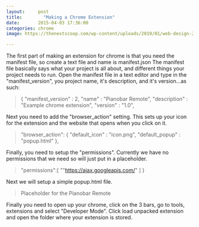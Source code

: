 ```yaml
---
layout:     post
title:        "Making a Chrome Extension"
date:       2015-04-03 17:36:00
categories: chrome
image: https://thenextscoop.com/wp-content/uploads/2019/01/web-design-2019.jpg

---
```

The first part of making an extension for chrome is that you need the manifest file, so create a text file and name is manifest.json The manifest file basically says what your project is all about, and different things your project needs to run. Open the manifest file in a text editor and type in the "manifest_version", you project name, it's description, and it's version...as such: 

> { "manifest_version" : 2, "name" : "Pianobar Remote", "description" : "Example chrome extension", "version" : "1.0",

Next you need to add the "browser_action" setting. This sets up your icon for the extension and the website that opens when you click on it. 

> "browser_action": { "default_icon" : "icon.png", "default_popup" : "popup.html" },

Finally, you need to setup the "permissions". Currently we have no permissions that we need so will just put in a placeholder. 

> "permissions":[ ""https://ajax.googleapis.com/" ] }

Next we will setup a simple popup.html file. 

> <html> <head> <title>Pianobar Remote </title> <p>Placeholder for the Pianobar Remote</p> </head> </html>

Finally you need to open up your chrome, click on the 3 bars, go to tools, extensions and select "Developer Mode". Click load unpacked extension and open the folder where your extension is stored.
